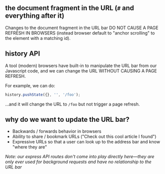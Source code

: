 ## the document fragment in the URL (`#` and everything after it)

Changes to the document fragment in the URL bar DO NOT CAUSE A PAGE REFRESH IN BROWSERS (instead browser default to "anchor scrolling" to the element with a matching id).

## history API

A tool (modern) browsers have built-in to manipulate the URL bar from our Javascript code, and we can change the URL WITHOUT CAUSING A PAGE REFRESH.

For example, we can do:

```js
history.pushState({}, '', '/foo');
```

...and it will change the URL to `/foo` but not trigger a page refresh.

## why do we want to update the URL bar?

- Backwards / forwards behavior in browsers
- Ability to share / bookmark URLs ("Check out this cool article I found")
- Expressive URLs so that a user can look up to the address bar and know "where they are"

*Note: our express API routes don't come into play directly here—they are only ever used for background requests and have no relationship to the URL bar*

